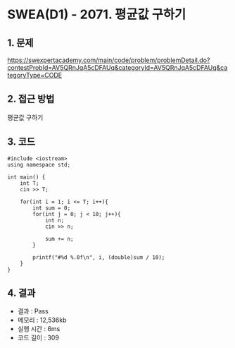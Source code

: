 # SWEA(D1) - 2071. 평균값 구하기

## 1. 문제  
https://swexpertacademy.com/main/code/problem/problemDetail.do?contestProbId=AV5QRnJqA5cDFAUq&categoryId=AV5QRnJqA5cDFAUq&categoryType=CODE
## 2. 접근 방법  
평균값 구하기
## 3. 코드  
```
#include <iostream>
using namespace std;

int main() {
    int T;
    cin >> T;
    
    for(int i = 1; i <= T; i++){
        int sum = 0;
        for(int j = 0; j < 10; j++){
            int n;
            cin >> n;

            sum += n;
        }

        printf("#%d %.0f\n", i, (double)sum / 10);
    }
}
```
## 4. 결과
- 결과 : Pass 
- 메모리 : 12,536kb
- 실행 시간 : 6ms
- 코드 길이 : 309